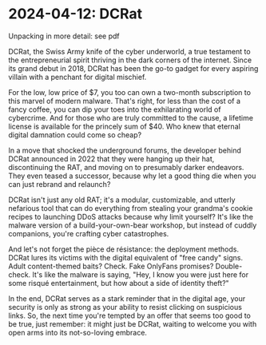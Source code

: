 # 2024-04-12: DCRat

Unpacking in more detail: see pdf

DCRat, the Swiss Army knife of the cyber underworld, a true testament to the entrepreneurial spirit thriving in the dark corners of the internet. Since its grand debut in 2018, DCRat has been the go-to gadget for every aspiring villain with a penchant for digital mischief. 

For the low, low price of $7, you too can own a two-month subscription to this marvel of modern malware. That's right, for less than the cost of a fancy coffee, you can dip your toes into the exhilarating world of cybercrime. And for those who are truly committed to the cause, a lifetime license is available for the princely sum of $40. Who knew that eternal digital damnation could come so cheap?

In a move that shocked the underground forums, the developer behind DCRat announced in 2022 that they were hanging up their hat, discontinuing the RAT, and moving on to presumably darker endeavors. They even teased a successor, because why let a good thing die when you can just rebrand and relaunch?

DCRat isn't just any old RAT; it's a modular, customizable, and utterly nefarious tool that can do everything from stealing your grandma's cookie recipes to launching DDoS attacks because why limit yourself? It's like the malware version of a build-your-own-bear workshop, but instead of cuddly companions, you're crafting cyber catastrophes.

And let's not forget the pièce de résistance: the deployment methods. DCRat lures its victims with the digital equivalent of "free candy" signs. Adult content-themed baits? Check. Fake OnlyFans promises? Double-check. It's like the malware is saying, "Hey, I know you were just here for some risqué entertainment, but how about a side of identity theft?"

In the end, DCRat serves as a stark reminder that in the digital age, your security is only as strong as your ability to resist clicking on suspicious links. So, the next time you're tempted by an offer that seems too good to be true, just remember: it might just be DCRat, waiting to welcome you with open arms into its not-so-loving embrace.


